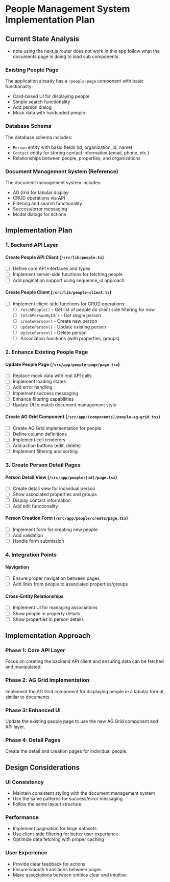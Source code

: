 # People Management System Implementation Plan

## Current State Analysis

- note using the next.js router does not work in this app follow what the documents page is doing to load sub components

### Existing People Page

The application already has a `/people-page` component with basic functionality:

- Card-based UI for displaying people
- Simple search functionality
- Add person dialog
- Mock data with hardcoded people

### Database Schema

The database schema includes:

- `Person` entity with basic fields (id, organization_id, name)
- `Contact` entity for storing contact information (email, phone, etc.)
- Relationships between people, properties, and organizations

### Document Management System (Reference)

The document management system includes:

- AG Grid for tabular display
- CRUD operations via API
- Filtering and search functionality
- Success/error messaging
- Modal dialogs for actions

## Implementation Plan

### 1. Backend API Layer

#### Create People API Client (`/src/lib/people.ts`)

- [ ] Define core API interfaces and types
- [ ] Implement server-side functions for fetching people
- [ ] Add pagination support using sequence_id approach

#### Create People Client (`/src/lib/people-client.ts`)

- [ ] Implement client-side functions for CRUD operations:
  - [ ] `fetchPeople()` - Get list of people do client side filtering for now
  - [ ] `fetchPersonById()` - Get single person
  - [ ] `createPerson()` - Create new person
  - [ ] `updatePerson()` - Update existing person
  - [ ] `deletePerson()` - Delete person
  - [ ] Association functions (with properties, groups)

### 2. Enhance Existing People Page

#### Update People Page (`/src/app/people-page/page.tsx`)

- [ ] Replace mock data with real API calls
- [ ] Implement loading states
- [ ] Add error handling
- [ ] Implement success messaging
- [ ] Enhance filtering capabilities
- [ ] Update UI to match document management style

#### Create AG Grid Component (`/src/app/(components)/people-ag-grid.tsx`)

- [ ] Create AG Grid implementation for people
- [ ] Define column definitions
- [ ] Implement cell renderers
- [ ] Add action buttons (edit, delete)
- [ ] Implement filtering and sorting

### 3. Create Person Detail Pages

#### Person Detail View (`/src/app/people/[id]/page.tsx`)

- [ ] Create detail view for individual person
- [ ] Show associated properties and groups
- [ ] Display contact information
- [ ] Add edit functionality

#### Person Creation Form (`/src/app/people/create/page.tsx`)

- [ ] Implement form for creating new people
- [ ] Add validation
- [ ] Handle form submission

### 4. Integration Points

#### Navigation

- [ ] Ensure proper navigation between pages
- [ ] Add links from people to associated properties/groups

#### Cross-Entity Relationships

- [ ] Implement UI for managing associations
- [ ] Show people in property details
- [ ] Show properties in person details

## Implementation Approach

### Phase 1: Core API Layer

Focus on creating the backend API client and ensuring data can be fetched and manipulated.

### Phase 2: AG Grid Implementation

Implement the AG Grid component for displaying people in a tabular format, similar to documents.

### Phase 3: Enhanced UI

Update the existing people page to use the new AG Grid component and API layer.

### Phase 4: Detail Pages

Create the detail and creation pages for individual people.

## Design Considerations

### UI Consistency

- Maintain consistent styling with the document management system
- Use the same patterns for success/error messaging
- Follow the same layout structure

### Performance

- Implement pagination for large datasets
- Use client-side filtering for better user experience
- Optimize data fetching with proper caching

### User Experience

- Provide clear feedback for actions
- Ensure smooth transitions between pages
- Make associations between entities clear and intuitive
